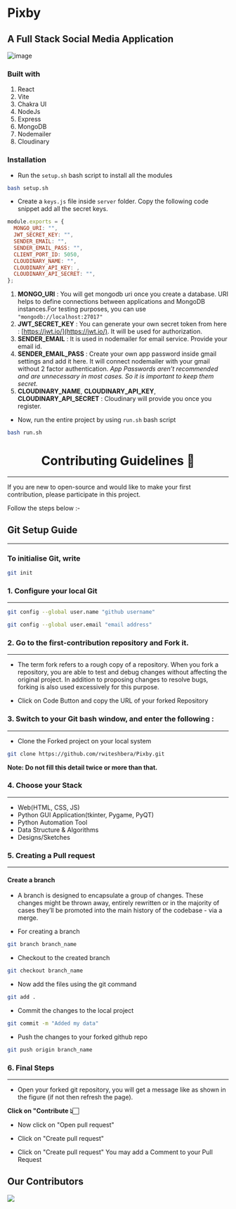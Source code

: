 # Pixby

## A Full Stack Social Media Application

![image](https://user-images.githubusercontent.com/73098407/194613958-20b79c70-48c0-4d3a-98f8-abbfa6675fe8.png)

### Built with

1. React
2. Vite
3. Chakra UI
4. NodeJs
5. Express
6. MongoDB
7. Nodemailer
8. Cloudinary

### Installation

- Run the `setup.sh` bash script to install all the modules

```bash
bash setup.sh
```

- Create a `keys.js` file inside `server` folder. Copy the following code
  snippet add all the secret keys.

```js
module.exports = {
  MONGO_URI: "",
  JWT_SECRET_KEY: "",
  SENDER_EMAIL: "",
  SENDER_EMAIL_PASS: "",
  CLIENT_PORT_ID: 5050,
  CLOUDINARY_NAME: "",
  CLOUDINARY_API_KEY: ,
  CLOUDINARY_API_SECRET: "",
};
```

1. **MONGO_URI** : You will get mongodb uri once you create a database. URI
   helps to define connections between applications and MongoDB instances.For
   testing purposes, you can use `"mongodb://localhost:27017"`
2. **JWT_SECRET_KEY** : You can generate your own secret token from here :
   [https://jwt.io/](https://jwt.io/). It will be used for authorization.
3. **SENDER_EMAIL** : It is used in nodemailer for email service. Provide your
   email id.
4. **SENDER_EMAIL_PASS** : Create your own app password inside gmail settings
   and add it here. It will connect nodemailer with your gmail without 2 factor
   authentication. _App Passwords aren’t recommended and are unnecessary in most
   cases. So it is important to keep them secret._
5. **CLOUDINARY_NAME**, **CLOUDINARY_API_KEY**, **CLOUDINARY_API_SECRET** :
   Cloudinary will provide you once you register.

- Now, run the entire project by using `run.sh` bash script

```bash
bash run.sh
```


<div align="center">

# Contributing Guidelines 📜
</div>


***
<p>If you are new to open-source and would like to make your first contribution, please participate in this project.<p>
<p>Follow the steps below :- </p>

## Git Setup Guide
***
### To initialise Git, write
```bash
git init
```

### 1. Configure your local Git
---
```bash
git config --global user.name "github username"
```

```bash
git config --global user.email "email address"
```

### 2.  Go to the first-contribution repository and Fork it.
---
* The term fork refers to a rough copy of a repository. When you fork a repository, you are able to test and debug changes without affecting the original project. In addition to proposing changes to resolve bugs, forking is also used excessively for this purpose.

* Click on Code Button and copy the URL of your forked Repository

### 3. Switch to your Git bash window, and enter the following :
---
* Clone the Forked project on your local system 

```bash
git clone https://github.com/rwiteshbera/Pixby.git
```



**Note: Do not fill this detail twice or more than that.**
### 4. Choose your Stack
---
* Web(HTML, CSS, JS)
* Python GUI Application(tkinter, Pygame, PyQT)
* Python Automation Tool
* Data Structure & Algorithms
* Designs/Sketches<br/>


### 5. Creating a Pull request
---
#### Create a branch

* A branch is designed to encapsulate a group of changes. These changes might be thrown away, entirely rewritten or in the majority of cases they’ll be promoted into the main history of the codebase - via a merge.


* For creating a branch

```bash
git branch branch_name
```

* Checkout to the created branch

```bash
git checkout branch_name
```


* Now add the files using the git command

```bash
git add .
```
* Commit the changes to the local project

```bash
git commit -m "Added my data"
```

* Push the changes to your forked github repo
```bash
git push origin branch_name
```

### 6. Final Steps
---
* Open your forked git repository, you will get a message like as shown in the figure (if not then refresh the page).

**Click on "Contribute 👆🏻**


* Now click on "Open pull request"

* Click on "Create pull request"

* Click on "Create pull request"
 You may add a Comment to your Pull Request








## Our Contributors

<a href="https://github.com/rwiteshbera/Pixby/graphs/contributors">
  <img src="https://contrib.rocks/image?repo=rwiteshbera/Pixby" />
</a>
